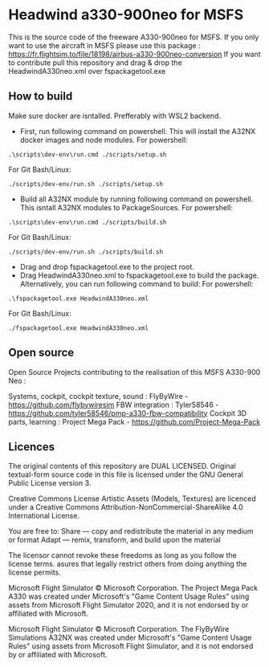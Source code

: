 # Headwind a330-900neo for MSFS

This is the source code of the freeware A330-900neo for MSFS. If you only want to use the aircraft in MSFS please use this package : https://fr.flightsim.to/file/18198/airbus-a330-900neo-conversion
If you want to contribute pull this repository and drag & drop the HeadwindA330neo.xml over fspackagetool.exe

## How to build
Make sure docker are isntalled. Prefferably with WSL2 backend.

- First, run following command on powershell. This will install the A32NX docker images and node modules.
For powershell:
```shell
.\scripts\dev-env\run.cmd ./scripts/setup.sh
```
For Git Bash/Linux:
```shell
./scripts/dev-env/run.sh ./scripts/setup.sh
```
- Build all A32NX module by running following command on powershell. This isntall A32NX modules to PackageSources.
For powershell:
```shell
.\scripts\dev-env\run.cmd ./scripts/build.sh
```
For Git Bash/Linux:
```shell
./scripts/dev-env/run.sh ./scripts/build.sh
```
- Drag and drop fspackagetool.exe to the project root.
- Drag HeadwindA330neo.xml to fspackagetool.exe to build the package.
Alternatively, you can run following command to build:
For powershell:
```shell
.\fspackagetool.exe HeadwindA330neo.xml
```
For Git Bash/Linux:
```shell
./fspackagetool.exe HeadwindA330neo.xml
```

## Open source
Open Source Projects contributing to the realisation of this MSFS A330-900 Neo :

Systems, cockpit, cockpit texture, sound : FlyByWire - https://github.com/flybywiresim
FBW integration : Tyler58546 - https://github.com/tyler58546/pmp-a330-fbw-compatibility
Cockpit 3D parts, learning : Project Mega Pack - https://github.com/Project-Mega-Pack

## Licences

The original contents of this repository are DUAL LICENSED. Original textual-form source code in this file is licensed under the GNU General Public License version 3.

Creative Commons License Artistic Assets (Models, Textures) are licenced under a Creative Commons Attribution-NonCommercial-ShareAlike 4.0 International License.

You are free to:
    Share — copy and redistribute the material in any medium or format
    Adapt — remix, transform, and build upon the material

The licensor cannot revoke these freedoms as long as you follow the license terms.
asures that legally restrict others from doing anything the license permits.

Microsoft Flight Simulator © Microsoft Corporation. The Project Mega Pack A330 was created under Microsoft's "Game Content Usage Rules" using assets from Microsoft Flight Simulator 2020, and it is not endorsed by or affiliated with Microsoft.

Microsoft Flight Simulator © Microsoft Corporation. The FlyByWire Simulations A32NX was created under Microsoft's "Game Content Usage Rules" using assets from Microsoft Flight Simulator, and it is not endorsed by or affiliated with Microsoft.
